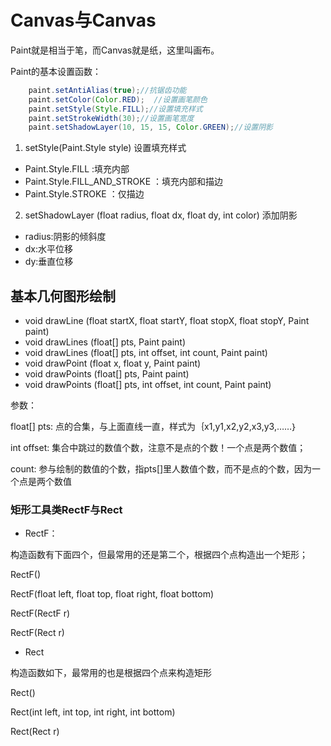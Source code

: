 # Canvas与Canvas
Paint就是相当于笔，而Canvas就是纸，这里叫画布。

Paint的基本设置函数：
```java
    paint.setAntiAlias(true);//抗锯齿功能
    paint.setColor(Color.RED);  //设置画笔颜色    
    paint.setStyle(Style.FILL);//设置填充样式
    paint.setStrokeWidth(30);//设置画笔宽度
    paint.setShadowLayer(10, 15, 15, Color.GREEN);//设置阴影
```

1. setStyle(Paint.Style style) 设置填充样式
* Paint.Style.FILL    :填充内部
* Paint.Style.FILL_AND_STROKE  ：填充内部和描边
* Paint.Style.STROKE  ：仅描边

2. setShadowLayer (float radius, float dx, float dy, int color) 添加阴影
* radius:阴影的倾斜度
* dx:水平位移
* dy:垂直位移

## 基本几何图形绘制
* void drawLine (float startX, float startY, float stopX, float stopY, Paint paint)
* void drawLines (float[] pts, Paint paint)
* void drawLines (float[] pts, int offset, int count, Paint paint)
* void drawPoint (float x, float y, Paint paint)
* void drawPoints (float[] pts, Paint paint)
* void drawPoints (float[] pts, int offset, int count, Paint paint)

参数：

float[] pts: 点的合集，与上面直线一直，样式为｛x1,y1,x2,y2,x3,y3,……｝

int offset: 集合中跳过的数值个数，注意不是点的个数！一个点是两个数值；

count: 参与绘制的数值的个数，指pts[]里人数值个数，而不是点的个数，因为一个点是两个数值

### 矩形工具类RectF与Rect
* RectF：

构造函数有下面四个，但最常用的还是第二个，根据四个点构造出一个矩形；

RectF()

RectF(float left, float top, float right, float bottom)

RectF(RectF r)

RectF(Rect r)

* Rect

构造函数如下，最常用的也是根据四个点来构造矩形

Rect()

Rect(int left, int top, int right, int bottom)

Rect(Rect r)

